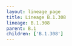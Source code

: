 ```yaml
---
layout: lineage_page
title: Lineage B.1.308
lineage: B.1.308
parent: B.1
children: ['B.1.308']
---
```

